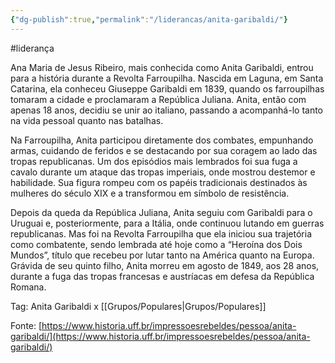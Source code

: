 ```yaml
---
{"dg-publish":true,"permalink":"/liderancas/anita-garibaldi/"}
---
```


#liderança

Ana Maria de Jesus Ribeiro, mais conhecida como Anita Garibaldi, entrou para a história durante a Revolta Farroupilha. Nascida em Laguna, em Santa Catarina, ela conheceu Giuseppe Garibaldi em 1839, quando os farroupilhas tomaram a cidade e proclamaram a República Juliana. Anita, então com apenas 18 anos, decidiu se unir ao italiano, passando a acompanhá-lo tanto na vida pessoal quanto nas batalhas.

Na Farroupilha, Anita participou diretamente dos combates, empunhando armas, cuidando de feridos e se destacando por sua coragem ao lado das tropas republicanas. Um dos episódios mais lembrados foi sua fuga a cavalo durante um ataque das tropas imperiais, onde mostrou destemor e habilidade. Sua figura rompeu com os papéis tradicionais destinados às mulheres do século XIX e a transformou em símbolo de resistência.

Depois da queda da República Juliana, Anita seguiu com Garibaldi para o Uruguai e, posteriormente, para a Itália, onde continuou lutando em guerras republicanas. Mas foi na Revolta Farroupilha que ela iniciou sua trajetória como combatente, sendo lembrada até hoje como a “Heroína dos Dois Mundos”, título que recebeu por lutar tanto na América quanto na Europa. Grávida de seu quinto filho, Anita morreu em agosto de 1849, aos 28 anos, durante a fuga das tropas francesas e austríacas em defesa da República Romana.

Tag: Anita Garibaldi x [[Grupos/Populares\|Grupos/Populares]]

Fonte: [https://www.historia.uff.br/impressoesrebeldes/pessoa/anita-garibaldi/](https://www.historia.uff.br/impressoesrebeldes/pessoa/anita-garibaldi/)
